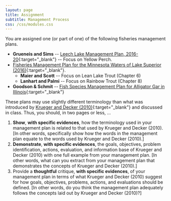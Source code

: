 ```yaml
---
layout: page
title: Assignment
subtitle: Management Process
css: /css/modules.css
---
```


You are assigned one (or part of one) of the following fisheries management plans.

* **Grueneis and Sims** -- [Leech Lake Management Plan, 2016-20](http://files.dnr.state.mn.us/fisheries/largelakes/leech/leechmp.pdf){:target="_blank"} -- Focus on Yellow Perch.
* [Fisheries Management Plan for the Minnesota Waters of Lake Superior (2016)](http://files.dnr.state.mn.us/publications/fisheries/special_reports/181.pdf){:target="_blank"}.
    * **Maier and Scott** -- Focus on Lean Lake Trout (Chapter 6)
    * **Lanhart and Palmi** -- Focus on Rainbow Trout (Chapter 8)
* **Goodson & Schmit** -- [Fish Species Management Plan for Alligator Gar in Illinois](https://www.dnr.illinois.gov/news/documents/algplan.pdf){:target="_blank"}

These plans may use slightly different terminology than what was introduced by [Krueger and Decker (2010)](KruegerDecker_2010_Process.pdf){:target="_blank"} and discussed in class. Thus, you should, in two pages or less, ...

1. **Show**, **with specific evidences**, how the terminology used in your management plan is related to that used by Krueger and Decker (2010). [In other words, specifically show how the words in the management plan equate to the words used by Krueger and Decker (2010).]
1. **Demonstrate**, **with specific evidences**, the goals, objectives, problem identification, actions, evaluation, and information base of Krueger and Decker (2010) with one full example from your management plan. [In other words, what can you extract from your management plan that demonstrates the concepts of Krueger and Decker (2010).]
1. Provide a **thoughtful** critique, **with specific evidences**, of your management plan in terms of what Krueger and Decker (2010) suggest for how goals, objectives, problems, actions, and evaluations should be defined. [In other words, do you think the management plan adequately follows the concepts laid out by Krueger and Decker (2010)?]
